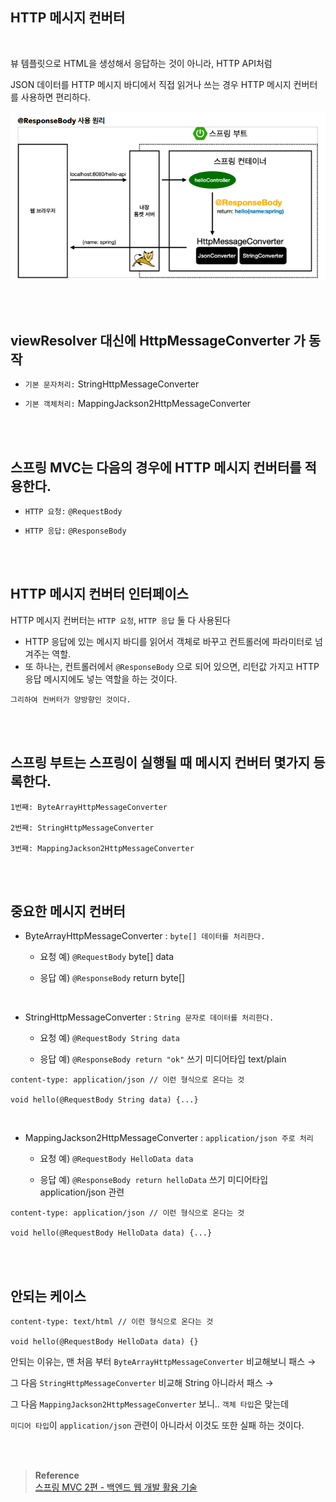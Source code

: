 ## HTTP 메시지 컨버터

<br/>

뷰 템플릿으로 HTML을 생성해서 응답하는 것이 아니라, HTTP API처럼 

JSON 데이터를 HTTP 메시지 바디에서 직접 읽거나 쓰는 경우 HTTP 메시지 컨버터를 사용하면 편리하다.

![이미지](/programming/img/입문100.PNG)

<br/><br/>

## viewResolver 대신에 HttpMessageConverter 가 동작

- `기본 문자처리:` StringHttpMessageConverter

- `기본 객체처리:` MappingJackson2HttpMessageConverter

<br/><br/>

## 스프링 MVC는 다음의 경우에 HTTP 메시지 컨버터를 적용한다.

- `HTTP 요청:` `@RequestBody`

- `HTTP 응답:` `@ResponseBody`

<br/><br/>

## HTTP 메시지 컨버터 인터페이스

HTTP 메시지 컨버터는 `HTTP 요청`, `HTTP 응답` 둘 다 사용된다

- HTTP 응답에 있는 메시지 바디를 읽어서 객체로 바꾸고 컨트롤러에 파라미터로 넘겨주는 역할.
- 또 하나는, 컨트롤러에서 `@ResponseBody` 으로 되어 있으면, 리턴값 가지고 HTTP 응답 메시지에도 넣는 역할을 하는 것이다.
    

```
그리하여 컨버터가 양방향인 것이다.
```

<br/><br/>

## 스프링 부트는 스프링이 실행될 때 메시지 컨버터 몇가지 등록한다.

```
1번째: ByteArrayHttpMessageConverter

2번째: StringHttpMessageConverter

3번째: MappingJackson2HttpMessageConverter
```

<br/><br/>

## 중요한 메시지 컨버터

- ByteArrayHttpMessageConverter : `byte[] 데이터를 처리한다.`

    - 요청 예) `@RequestBody` byte[] data

    - 응답 예) `@ResponseBody` return byte[]

<br/>

- StringHttpMessageConverter : `String 문자로 데이터를 처리한다.`

    - 요청 예) `@RequestBody String data`

    - 응답 예) `@ResponseBody return "ok"` 쓰기 미디어타입 text/plain

```
content-type: application/json // 이런 형식으로 온다는 것

void hello(@RequestBody String data) {...}
```

<br/>

- MappingJackson2HttpMessageConverter : `application/json 주로 처리`

    - 요청 예) `@RequestBody HelloData data`

    - 응답 예) `@ResponseBody return helloData` 쓰기 미디어타입 application/json 관련

```
content-type: application/json // 이런 형식으로 온다는 것

void hello(@RequestBody HelloData data) {...}
```

<br/><br/>

## 안되는 케이스

```
content-type: text/html // 이런 형식으로 온다는 것

void hello(@RequestBody HelloData data) {}
```

안되는 이유는, 맨 처음 부터 `ByteArrayHttpMessageConverter` 비교해보니 패스 → 

그 다음 `StringHttpMessageConverter` 비교해 String 아니라서 패스  → 

그 다음 `MappingJackson2HttpMessageConverter` 보니.. `객체 타입`은 맞는데 

`미디어 타입`이 `application/json` 관련이 아니라서 이것도 또한 실패 하는 것이다.


<br/><br/>

>**Reference** <br/>[스프링 MVC 2편 - 백엔드 웹 개발 활용 기술](https://www.inflearn.com/course/%EC%8A%A4%ED%94%84%EB%A7%81-mvc-2/dashboard)